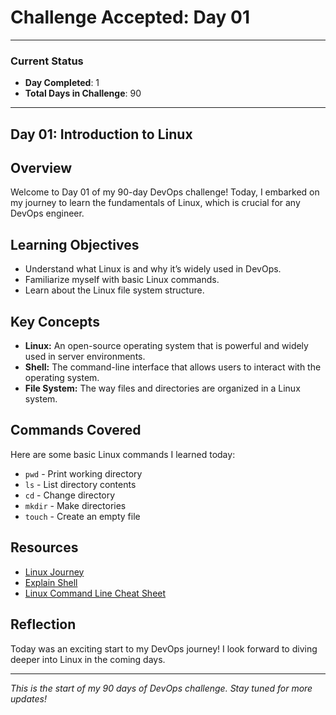 # Challenge Accepted: Day 01

---

### Current Status
- **Day Completed**: 1
- **Total Days in Challenge**: 90

---

## Day 01: Introduction to Linux


## Overview
Welcome to Day 01 of my 90-day DevOps challenge! Today, I embarked on my journey to learn the fundamentals of Linux, which is crucial for any DevOps engineer.

## Learning Objectives
- Understand what Linux is and why it’s widely used in DevOps.
- Familiarize myself with basic Linux commands.
- Learn about the Linux file system structure.

## Key Concepts
- **Linux:** An open-source operating system that is powerful and widely used in server environments.
- **Shell:** The command-line interface that allows users to interact with the operating system.
- **File System:** The way files and directories are organized in a Linux system.

## Commands Covered
Here are some basic Linux commands I learned today:

- `pwd` - Print working directory
- `ls` - List directory contents
- `cd` - Change directory
- `mkdir` - Make directories
- `touch` - Create an empty file

## Resources
- [Linux Journey](https://linuxjourney.com/)
- [Explain Shell](https://explainshell.com/)
- [Linux Command Line Cheat Sheet](https://www.cheatography.com/davechild/cheat-sheets/linux-command-line/)

## Reflection
Today was an exciting start to my DevOps journey! I look forward to diving deeper into Linux in the coming days. 

---

*This is the start of my 90 days of DevOps challenge. Stay tuned for more updates!*

